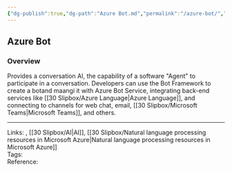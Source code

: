 ```yaml
---
{"dg-publish":true,"dg-path":"Azure Bot.md","permalink":"/azure-bot/","tags":["notes"]}
---
```



## Azure Bot

### Overview

Provides a conversation AI, the capability of a software "Agent" to participate in a conversation. Developers can use the Bot Framework to create a botand maangi it with Azure Bot Service, integrating back-end services like [[30 Slipbox/Azure Language\|Azure Language]], and connecting to channels for web chat, email, [[30 Slipbox/Microsoft Teams\|Microsoft Teams]], and others.

---

Links: , [[30 Slipbox/AI\|AI]], [[30 Slipbox/Natural language processing resources in Microsoft Azure\|Natural language processing resources in Microsoft Azure]]  
Tags:  
Reference:
